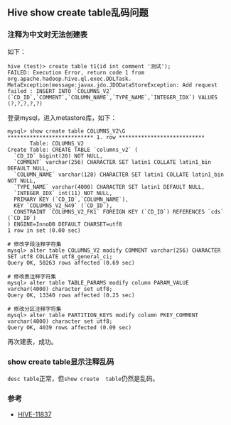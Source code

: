 ## Hive show create table乱码问题

### 注释为中文时无法创建表

如下：
```
hive (test)> create table t1(id int comment '测试');
FAILED: Execution Error, return code 1 from org.apache.hadoop.hive.ql.exec.DDLTask. MetaException(message:javax.jdo.JDODataStoreException: Add request failed : INSERT INTO `COLUMNS_V2` (`CD_ID`,`COMMENT`,`COLUMN_NAME`,`TYPE_NAME`,`INTEGER_IDX`) VALUES (?,?,?,?,?)
```

登录mysql，进入metastore库，如下：
```
mysql> show create table COLUMNS_V2\G
*************************** 1. row ***************************
       Table: COLUMNS_V2
Create Table: CREATE TABLE `columns_v2` (
  `CD_ID` bigint(20) NOT NULL,
  `COMMENT` varchar(256) CHARACTER SET latin1 COLLATE latin1_bin DEFAULT NULL,
  `COLUMN_NAME` varchar(128) CHARACTER SET latin1 COLLATE latin1_bin NOT NULL,
  `TYPE_NAME` varchar(4000) CHARACTER SET latin1 DEFAULT NULL,
  `INTEGER_IDX` int(11) NOT NULL,
  PRIMARY KEY (`CD_ID`,`COLUMN_NAME`),
  KEY `COLUMNS_V2_N49` (`CD_ID`),
  CONSTRAINT `COLUMNS_V2_FK1` FOREIGN KEY (`CD_ID`) REFERENCES `cds` (`CD_ID`)
) ENGINE=InnoDB DEFAULT CHARSET=utf8
1 row in set (0.00 sec)

# 修改字段注释字符集
mysql> alter table COLUMNS_V2 modify COMMENT varchar(256) CHARACTER SET utf8 COLLATE utf8_general_ci;
Query OK, 50263 rows affected (0.69 sec)

# 修改表注释字符集
mysql> alter table TABLE_PARAMS modify column PARAM_VALUE varchar(4000) character set utf8;
Query OK, 13340 rows affected (0.25 sec)

# 修改分区注释字符集
mysql> alter table PARTITION_KEYS modify column PKEY_COMMENT varchar(4000) character set utf8;
Query OK, 4039 rows affected (0.09 sec)
```

再次建表，成功。

### show create table显示注释乱码

`desc table`正常，但`show create  table`仍然是乱码。


### 参考
- [HIVE-11837](https://issues.apache.org/jira/browse/HIVE-11837)


